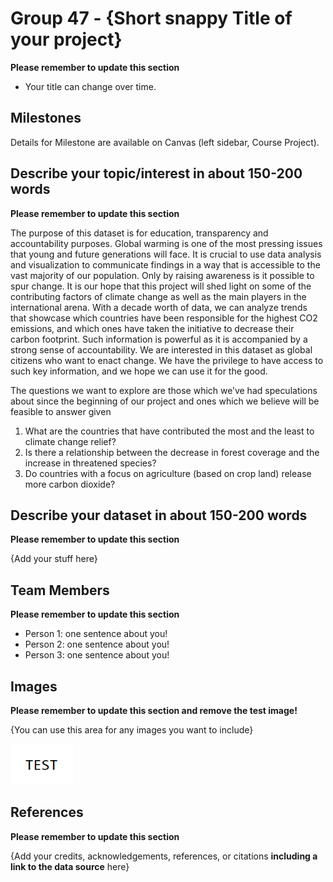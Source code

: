 # Group 47 - {Short snappy Title of your project}

**Please remember to update this section**

- Your title can change over time.

## Milestones

Details for Milestone are available on Canvas (left sidebar, Course Project).

## Describe your topic/interest in about 150-200 words

**Please remember to update this section**

The purpose of this dataset is for education, transparency and accountability purposes. Global warming is one of the most pressing issues that young and future generations will face. It is crucial to use data analysis and visualization to communicate findings in a way that is accessible to the vast majority of our population. Only by raising awareness is it possible to spur change. It is our hope that this project will shed light on some of the contributing factors of climate change as well as the main players in the international arena. With a decade worth of data, we can analyze trends that showcase which countries have been responsible for the highest CO2 emissions, and which ones have taken the initiative to decrease their carbon footprint. Such information is powerful as it is accompanied by a strong sense of accountability. We are interested in this dataset as global citizens who want to enact change. We have the privilege to have access to such key information, and we hope we can use it for the good.

The questions we want to explore are those which we’ve had speculations about since the beginning of our project and ones which we believe will be feasible to answer given 
1. What are the countries that have contributed the most and the least to climate change relief? 
2. Is there a relationship between the decrease in forest coverage and the increase in threatened species? 
3. Do countries with a focus on agriculture (based on crop land) release more carbon dioxide?


## Describe your dataset in about 150-200 words

**Please remember to update this section**

{Add your stuff here}

## Team Members

**Please remember to update this section**

- Person 1: one sentence about you!
- Person 2: one sentence about you!
- Person 3: one sentence about you!

## Images

**Please remember to update this section and remove the test image!**

{You can use this area for any images you want to include}

<img src ="images/test.png" width="100px">

## References

**Please remember to update this section**

{Add your credits, acknowledgements, references, or citations **including a link to the data source** here}



